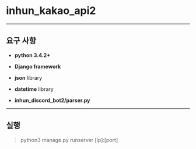 inhun_kakao_api2
============

- - -

요구 사항
-------------

- __python 3.4.2+__
- __Django framework__
- __json__ library
- __datetime__ library

- __inhun_discord_bot2/parser.py__

- - -

실행
-------
> python3 manage.py runserver [ip]:[port]
